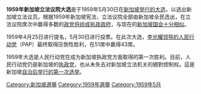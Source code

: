 **1959年新加坡立法议院大选**是于1959年5月30日在[新加坡举行的](../Page/新加坡.md "wikilink")[大选](https://zh.wikipedia.org/wiki/大选 "wikilink")，以选出新加坡立法议员。根据1959年新加坡宪法，立法议院全部由新加坡全民选出，在立法议院席次中赢得多数的[政党将组成执政政府](../Page/政党.md "wikilink")，与现在的[新加坡国会十分相似](https://zh.wikipedia.org/wiki/新加坡国会 "wikilink")。

1959年4月25日进行提名，5月30日进行投票。在此次大选，[李光耀领导的](../Page/李光耀.md "wikilink")[人民行动党](https://zh.wikipedia.org/wiki/新加坡人民行动党 "wikilink")（PAP）最终取得压倒性胜利，在51席中赢得43席。

1959年大选是人民行动党在成为新加坡执政党方面取得的第一次胜利。目前，人民行动党仍是新加坡的[执政党](https://zh.wikipedia.org/wiki/执政党 "wikilink")，也从未失去对新加坡立法机关的絕對控制权。這是新加坡[自治后举行的第一次选举](../Page/自治.md "wikilink")。

[Category:新加坡選舉](https://zh.wikipedia.org/wiki/Category:新加坡選舉 "wikilink")
[Category:1959年選舉](https://zh.wikipedia.org/wiki/Category:1959年選舉 "wikilink")
[Category:1959年5月](https://zh.wikipedia.org/wiki/Category:1959年5月 "wikilink")